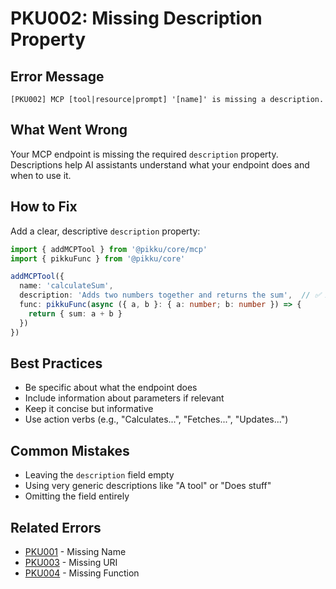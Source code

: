 # PKU002: Missing Description Property

## Error Message

```
[PKU002] MCP [tool|resource|prompt] '[name]' is missing a description.
```

## What Went Wrong

Your MCP endpoint is missing the required `description` property. Descriptions help AI assistants understand what your endpoint does and when to use it.

## How to Fix

Add a clear, descriptive `description` property:

```typescript
import { addMCPTool } from '@pikku/core/mcp'
import { pikkuFunc } from '@pikku/core'

addMCPTool({
  name: 'calculateSum',
  description: 'Adds two numbers together and returns the sum',  // ✅ Add this
  func: pikkuFunc(async ({ a, b }: { a: number; b: number }) => {
    return { sum: a + b }
  })
})
```

## Best Practices

- Be specific about what the endpoint does
- Include information about parameters if relevant
- Keep it concise but informative
- Use action verbs (e.g., "Calculates...", "Fetches...", "Updates...")

## Common Mistakes

- Leaving the `description` field empty
- Using very generic descriptions like "A tool" or "Does stuff"
- Omitting the field entirely

## Related Errors

- [PKU001](./pku001.md) - Missing Name
- [PKU003](./pku003.md) - Missing URI
- [PKU004](./pku004.md) - Missing Function
